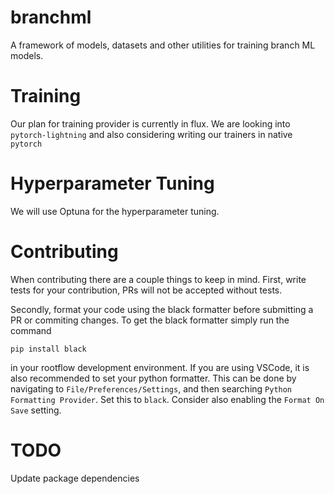 # branchml
A framework of models, datasets and other utilities for training branch ML models.

# Training
Our plan for training provider is currently in flux. We are looking into `pytorch-lightning` and also considering writing our trainers in native `pytorch`

# Hyperparameter Tuning
We will use Optuna for the hyperparameter tuning.

# Contributing
When contributing there are a couple things to keep in mind. First, write tests for your contribution, PRs will not be accepted without tests. 

Secondly, format your code using the black formatter before submitting a PR or commiting changes. To get the black formatter simply run the command
```
pip install black
```
in your rootflow development environment. If you are using VSCode, it is also recommended to set your python formatter. This can be done by navigating to `File/Preferences/Settings`, and then searching `Python Formatting Provider`. Set this to `black`. Consider also enabling the `Format On Save` setting.

# TODO
Update package dependencies